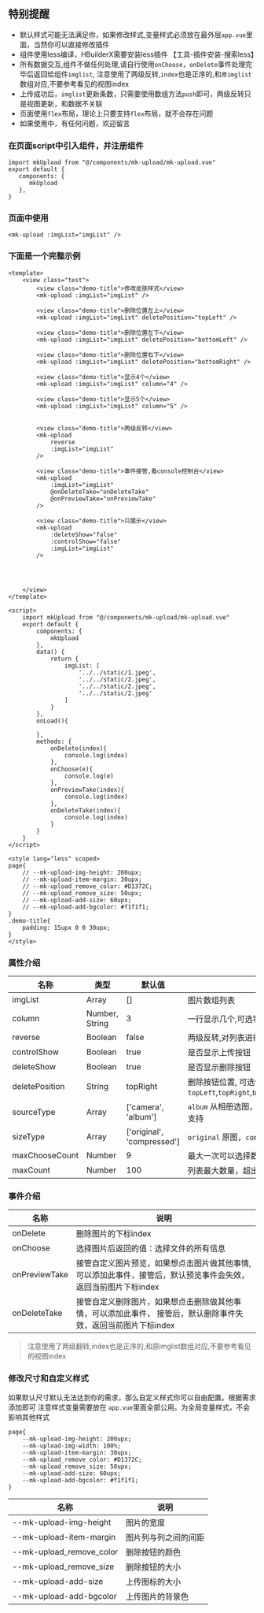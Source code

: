 
## 特别提醒
- 默认样式可能无法满足你，如果修改样式,变量样式必须放在最外层`app.vue`里面，当然你可以直接修改插件
- 组件使用less编译，HBuilderX需要安装less插件 【工具-插件安装-搜索less】
- 所有数据交互,组件不做任何处理,请自行使用`onChoose`，`onDelete`事件处理完毕后返回给组件`imglist`, 注意使用了两级反转,`index`也是正序的,和`原imglist`数组对应,不要参考看见的视图index
- 上传成功后，`imglist`更新条数，只需要使用数组方法`push`即可，两级反转只是视图更新，和数据不关联
- 页面使用`flex`布局，理论上只要支持`flex`布局，就不会存在问题
- 如果使用中，有任何问题，欢迎留言

### 在页面script中引入组件，并注册组件
```
import mkUpload from "@/components/mk-upload/mk-upload.vue"
export default {
   components: {
	  mkUpload
   },
}
```

### 页面中使用
```
<mk-upload :imgList="imgList" />
```

### 下面是一个完整示例
```
<template>
	<view class="test">
		<view class="demo-title">修改皮肤样式</view>
		<mk-upload :imgList="imgList" />
		
		<view class="demo-title">删除位置左上</view>
		<mk-upload :imgList="imgList" deletePosition="topLeft" />
		
		<view class="demo-title">删除位置左下</view>
		<mk-upload :imgList="imgList" deletePosition="bottomLeft" />
		
		<view class="demo-title">删除位置右下</view>
		<mk-upload :imgList="imgList" deletePosition="bottomRight" /> 
		
		<view class="demo-title">显示4个</view>
		<mk-upload :imgList="imgList" column="4" />
		
		<view class="demo-title">显示5个</view>
		<mk-upload :imgList="imgList" column="5" />
		
		
		<view class="demo-title">两级反转</view>
		<mk-upload
			reverse
			:imgList="imgList"
		/>
		
		<view class="demo-title">事件接管,看console控制台</view>
		<mk-upload 
			:imgList="imgList"
			@onDeleteTake="onDeleteTake" 
			@onPreviewTake="onPreviewTake"
		/>
		
		<view class="demo-title">只展示</view>
		<mk-upload
			:deleteShow="false"
			:controlShow="false"
			:imgList="imgList"
		/>
		
		
		
		
	</view>
</template>

<script>
	import mkUpload from "@/components/mk-upload/mk-upload.vue"
	export default {
		components: {
			mkUpload
		},
		data() {
			return {
				imgList: [
					'../../static/1.jpeg',
					'../../static/2.jpeg',
					'../../static/2.jpeg',
					'../../static/2.jpeg'
				]
			}
		},
		onLoad(){
			
		},
		methods: {
			onDelete(index){
				console.log(index)
			},
			onChoose(e){
				console.log(e)
			},
			onPreviewTake(index){
				console.log(index)
			},
			onDeleteTake(index){
				console.log(index)
			}
		}
	}
</script> 

<style lang="less" scoped>
page{
	// --mk-upload-img-height: 200upx;
	// --mk-upload-item-margin: 30upx;
	// --mk-upload_remove_color: #D1372C;
	// --mk-upload_remove_size: 50upx;
	// --mk-upload-add-size: 60upx;
	// --mk-upload-add-bgcolor: #f1f1f1;
}
.demo-title{
	padding: 15upx 0 0 30upx;
}
</style>

```



### 属性介绍
| 名称                         | 类型             | 默认值                      | 描述       |
| ----------------------------| --------------- | ---------------------------- | ------------
| imgList                     | Array           | []                         | 图片数组列表 |
| column                      | Number, String  | 3                          | 一行显示几个,可选址`2,3,4,5` |
| reverse                     | Boolean         | false                      | 两级反转,对列表进行反转,添加符号在上面 |
| controlShow                 | Boolean         | true                       | 是否显示上传按钮 |
| deleteShow                  | Boolean         | true                       | 是否显示删除按钮 |
| deletePosition              | String          | topRight                   | 删除按钮位置, 可选值`topLeft`,`topRight`,`bottomLeft`,`bottomRight`|
| sourceType                  | Array           | ['camera', 'album']        | `album` 从相册选图，`camera` 使用相机, H5不支持 |
| sizeType                    | Array           | ['original', 'compressed'] | `original` 原图，`compressed` 压缩图 |
| maxChooseCount              | Number          | 9                          | 最大一次可以选择数量，最高为9 |
| maxCount                    | Number          | 100                        | 列表最大数量，超出将不在展示新增按钮 |




### 事件介绍
| 名称                 | 说明            |
| ------------------  |------------------
| onDelete            | 删除图片的下标index|
| onChoose            | 选择图片后返回的值：选择文件的所有信息 |
| onPreviewTake       | 接管自定义图片预览，如果想点击图片做其他事情,可以添加此事件，接管后，默认预览事件会失效，返回当前图片下标index|
| onDeleteTake        | 接管自定义删除图片，如果想点击删除做其他事情，可以添加此事件， 接管后，默认删除事件失效，返回当前图片下标index|

> 注意使用了两级翻转,index也是正序的,和原imglist数组对应,不要参考看见的视图index




### 修改尺寸和自定义样式
如果默认尺寸默认无法达到你的需求，那么自定义样式你可以自由配置。根据需求添加即可
注意样式变量需要放在 `app.vue`里面全部公用。为全局变量样式，不会影响其他样式

```
page{
	--mk-upload-img-height: 200upx;
	--mk-upload-img-width: 100%;
	--mk-upload-item-margin: 30upx;
	--mk-upload_remove_color: #D1372C;
	--mk-upload_remove_size: 50upx;
	--mk-upload-add-size: 60upx;
	--mk-upload-add-bgcolor: #f1f1f1;
}
```

| 名称                 | 说明            |
| ------------------  |------------------
| --mk-upload-img-height            | 图片的宽度 |
| --mk-upload-item-margin       | 图片列与列之间的间距|
| --mk-upload_remove_color        | 删除按钮的颜色|
| --mk-upload_remove_size        | 删除按钮的大小|
| --mk-upload-add-size        | 上传图标的大小|
| --mk-upload-add-bgcolor        | 上传图片的背景色|



